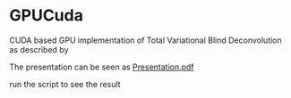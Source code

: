 # GPUCuda
CUDA based GPU implementation of Total Variational Blind Deconvolution as described by 

The presentation can be seen as [Presentation.pdf]()

run the script to see the result
